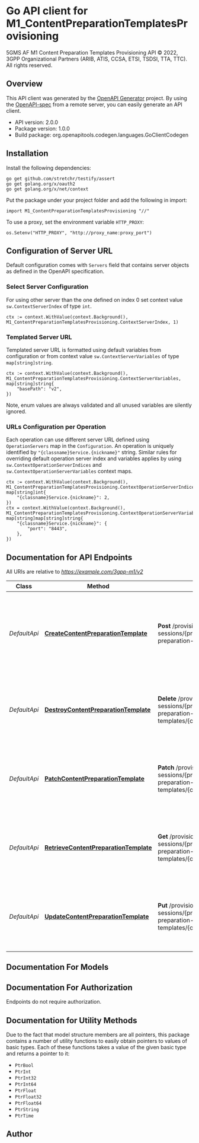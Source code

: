 # Go API client for M1_ContentPreparationTemplatesProvisioning

5GMS AF M1 Content Preparation Templates Provisioning API
© 2022, 3GPP Organizational Partners (ARIB, ATIS, CCSA, ETSI, TSDSI, TTA, TTC).
All rights reserved.


## Overview
This API client was generated by the [OpenAPI Generator](https://openapi-generator.tech) project.  By using the [OpenAPI-spec](https://www.openapis.org/) from a remote server, you can easily generate an API client.

- API version: 2.0.0
- Package version: 1.0.0
- Build package: org.openapitools.codegen.languages.GoClientCodegen

## Installation

Install the following dependencies:

```shell
go get github.com/stretchr/testify/assert
go get golang.org/x/oauth2
go get golang.org/x/net/context
```

Put the package under your project folder and add the following in import:

```golang
import M1_ContentPreparationTemplatesProvisioning "//"
```

To use a proxy, set the environment variable `HTTP_PROXY`:

```golang
os.Setenv("HTTP_PROXY", "http://proxy_name:proxy_port")
```

## Configuration of Server URL

Default configuration comes with `Servers` field that contains server objects as defined in the OpenAPI specification.

### Select Server Configuration

For using other server than the one defined on index 0 set context value `sw.ContextServerIndex` of type `int`.

```golang
ctx := context.WithValue(context.Background(), M1_ContentPreparationTemplatesProvisioning.ContextServerIndex, 1)
```

### Templated Server URL

Templated server URL is formatted using default variables from configuration or from context value `sw.ContextServerVariables` of type `map[string]string`.

```golang
ctx := context.WithValue(context.Background(), M1_ContentPreparationTemplatesProvisioning.ContextServerVariables, map[string]string{
	"basePath": "v2",
})
```

Note, enum values are always validated and all unused variables are silently ignored.

### URLs Configuration per Operation

Each operation can use different server URL defined using `OperationServers` map in the `Configuration`.
An operation is uniquely identified by `"{classname}Service.{nickname}"` string.
Similar rules for overriding default operation server index and variables applies by using `sw.ContextOperationServerIndices` and `sw.ContextOperationServerVariables` context maps.

```golang
ctx := context.WithValue(context.Background(), M1_ContentPreparationTemplatesProvisioning.ContextOperationServerIndices, map[string]int{
	"{classname}Service.{nickname}": 2,
})
ctx = context.WithValue(context.Background(), M1_ContentPreparationTemplatesProvisioning.ContextOperationServerVariables, map[string]map[string]string{
	"{classname}Service.{nickname}": {
		"port": "8443",
	},
})
```

## Documentation for API Endpoints

All URIs are relative to *https://example.com/3gpp-m1/v2*

Class | Method | HTTP request | Description
------------ | ------------- | ------------- | -------------
*DefaultApi* | [**CreateContentPreparationTemplate**](docs/DefaultApi.md#createcontentpreparationtemplate) | **Post** /provisioning-sessions/{provisioningSessionId}/content-preparation-templates | Create (and optionally upload) a new Content Preparation Template for the specified Provisioning Session
*DefaultApi* | [**DestroyContentPreparationTemplate**](docs/DefaultApi.md#destroycontentpreparationtemplate) | **Delete** /provisioning-sessions/{provisioningSessionId}/content-preparation-templates/{contentPreparationTemplateId} | Destroy the specified Content Preparation Template of the specified Provisioning Session
*DefaultApi* | [**PatchContentPreparationTemplate**](docs/DefaultApi.md#patchcontentpreparationtemplate) | **Patch** /provisioning-sessions/{provisioningSessionId}/content-preparation-templates/{contentPreparationTemplateId} | Patch the specified Content Preparation Template for the specified Provisioning Session
*DefaultApi* | [**RetrieveContentPreparationTemplate**](docs/DefaultApi.md#retrievecontentpreparationtemplate) | **Get** /provisioning-sessions/{provisioningSessionId}/content-preparation-templates/{contentPreparationTemplateId} | Retrieve the specified Content Preparation Template of the specified Provisioning Session
*DefaultApi* | [**UpdateContentPreparationTemplate**](docs/DefaultApi.md#updatecontentpreparationtemplate) | **Put** /provisioning-sessions/{provisioningSessionId}/content-preparation-templates/{contentPreparationTemplateId} | Update the specified Content Preparation Template for the specified Provisioning Session


## Documentation For Models



## Documentation For Authorization

 Endpoints do not require authorization.


## Documentation for Utility Methods

Due to the fact that model structure members are all pointers, this package contains
a number of utility functions to easily obtain pointers to values of basic types.
Each of these functions takes a value of the given basic type and returns a pointer to it:

* `PtrBool`
* `PtrInt`
* `PtrInt32`
* `PtrInt64`
* `PtrFloat`
* `PtrFloat32`
* `PtrFloat64`
* `PtrString`
* `PtrTime`

## Author



